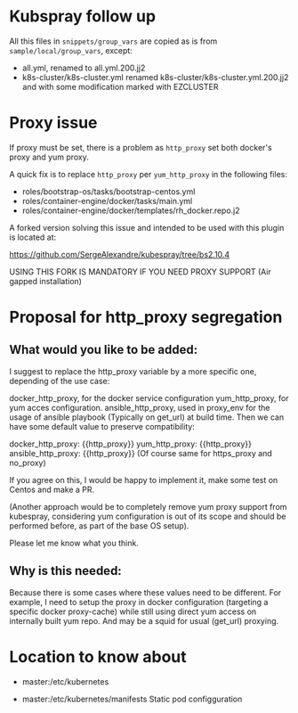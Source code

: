 # Kubspray follow up 

All this files in `snippets/group_vars` are copied as is from `sample/local/group_vars`, except:

- all.yml, renamed to all.yml.200.jj2
- k8s-cluster/k8s-cluster.yml renamed k8s-cluster/k8s-cluster.yml.200.jj2 and with some modification marked with EZCLUSTER

# Proxy issue

If proxy must be set, there is a problem as `http_proxy` set both docker's proxy and yum proxy.

A quick fix is to replace `http_proxy` per `yum_http_proxy` in the following files:

- roles/bootstrap-os/tasks/bootstrap-centos.yml
- roles/container-engine/docker/tasks/main.yml
- roles/container-engine/docker/templates/rh_docker.repo.j2

A forked version solving this issue and intended to be used with this plugin is located at:

https://github.com/SergeAlexandre/kubespray/tree/bs2.10.4

USING THIS FORK IS MANDATORY IF YOU NEED PROXY SUPPORT (Air gapped installation)

# Proposal for http_proxy segregation

## What would you like to be added:

I suggest to replace the http_proxy variable by a more specific one, depending of the use case:

docker_http_proxy, for the docker service configuration
yum_http_proxy, for yum acces configuration.
ansible_http_proxy, used in proxy_env for the usage of ansible playbook (Typically on get_url) at build time.
Then we can have some default value to preserve compatibility:

docker_http_proxy: {{http_proxy}}
yum_http_proxy: {{http_proxy}}
ansible_http_proxy: {{http_proxy}}
(Of course same for https_proxy and no_proxy)

If you agree on this, I would be happy to implement it, make some test on Centos and make a PR.

(Another approach would be to completely remove yum proxy support from kubespray, considering yum 
configuration is out of its scope and should be performed before, as part of the base OS setup).

Please let me know what you think.

## Why is this needed:

Because there is some cases where these values need to be different. For example, I need to setup 
the proxy in docker configuration (targeting a specific docker proxy-cache) while still using direct yum access
on internally built yum repo. And may be a squid for usual (get_url) proxying.

# Location to know about

- master:/etc/kubernetes


- master:/etc/kubernetes/manifests
Static pod configguration

